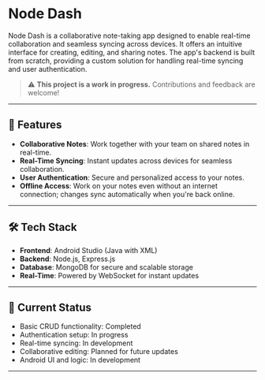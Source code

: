 # Node Dash

Node Dash is a collaborative note-taking app designed to enable real-time collaboration and seamless syncing across devices. It offers an intuitive interface for creating, editing, and sharing notes. The app's backend is built from scratch, providing a custom solution for handling real-time syncing and user authentication. 

> ⚠ **This project is a work in progress.** Contributions and feedback are welcome!  

---

## 🚀 Features  

- **Collaborative Notes**: Work together with your team on shared notes in real-time.  
- **Real-Time Syncing**: Instant updates across devices for seamless collaboration.  
- **User Authentication**: Secure and personalized access to your notes.  
- **Offline Access**: Work on your notes even without an internet connection; changes sync automatically when you're back online.

---

## 🛠️ Tech Stack  

- **Frontend**: Android Studio (Java with XML)  
- **Backend**: Node.js, Express.js  
- **Database**: MongoDB for secure and scalable storage  
- **Real-Time**: Powered by WebSocket for instant updates  

---

## 🔄 Current Status  

- Basic CRUD functionality: Completed  
- Authentication setup: In progress  
- Real-time syncing: In development  
- Collaborative editing: Planned for future updates  
- Android UI and logic: In development 
 
---
